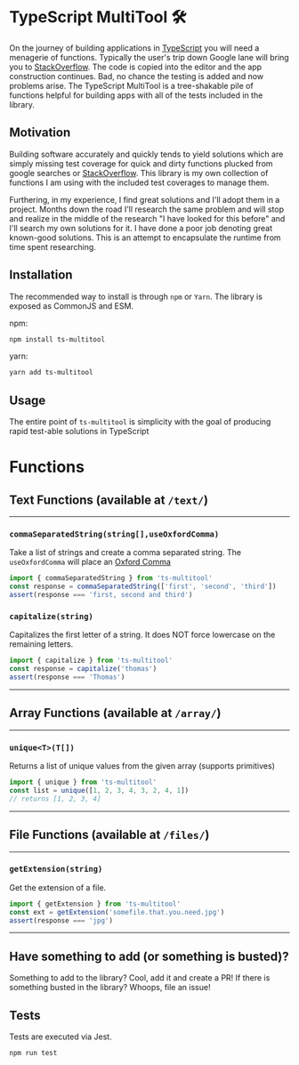 # TypeScript MultiTool 🛠

On the journey of building applications in [TypeScript](https://www.typescriptlang.org/) you will need a menagerie of functions. Typically the user's trip down Google lane will bring you to [StackOverflow](https://stackoverflow.com). The code is copied into the editor and the app construction continues. Bad, no chance the testing is added and now problems arise. The TypeScript MultiTool is a tree-shakable pile of functions helpful for building apps with all of the tests included in the library.

## Motivation

Building software accurately and quickly tends to yield solutions which are simply missing test coverage for quick and dirty functions plucked from google searches or [StackOverflow](https://stackoverflow.com). This library is my own collection of functions I am using with the included test coverages to manage them.

Furthering, in my experience, I find great solutions and I'll adopt them in a project. Months down the road I'll research the same problem and will stop and realize in the middle of the research "I have looked for this before" and I'll search my own solutions for it. I have done a poor job denoting great known-good solutions. This is an attempt to encapsulate the runtime from time spent researching.

## Installation

The recommended way to install is through `npm` or `Yarn`. The library is exposed as CommonJS and ESM.

npm:

```sh
npm install ts-multitool
```

yarn:

```sh
yarn add ts-multitool
```

## Usage

The entire point of `ts-multitool` is simplicity with the goal of producing rapid test-able solutions in TypeScript

# Functions

## Text Functions (available at `/text/`)

---

### `commaSeparatedString(string[],useOxfordComma)`

Take a list of strings and create a comma separated string. The `useOxfordComma` will place an [Oxford Comma](https://en.wikipedia.org/wiki/Serial_comma)

```typescript
import { commaSeparatedString } from 'ts-multitool'
const response = commaSeparatedString(['first', 'second', 'third'])
assert(response === 'first, second and third')
```

### `capitalize(string)`

Capitalizes the first letter of a string. It does NOT force lowercase on the remaining letters.

```typescript
import { capitalize } from 'ts-multitool'
const response = capitalize('thomas')
assert(response === 'Thomas')
```

---

## Array Functions (available at `/array/`)

---

### `unique<T>(T[])`

Returns a list of unique values from the given array (supports primitives)

```typescript
import { unique } from 'ts-multitool'
const list = unique([1, 2, 3, 4, 3, 2, 4, 1])
// returns [1, 2, 3, 4]
```

---

## File Functions (available at `/files/`)

---

### `getExtension(string)`

Get the extension of a file.

```typescript
import { getExtension } from 'ts-multitool'
const ext = getExtension('somefile.that.you.need.jpg')
assert(response === 'jpg')
```

---

## Have something to add (or something is busted)?

Something to add to the library? Cool, add it and create a PR! If there is something busted in the library? Whoops, file an issue!

## Tests

Tests are executed via Jest.

```shell script
npm run test
```
